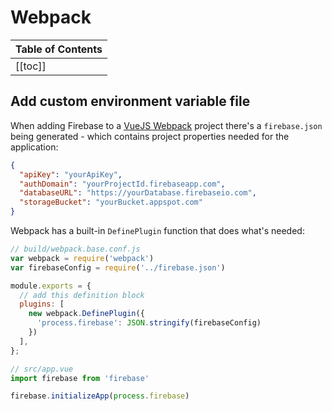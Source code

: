 # Webpack

| Table of Contents |
|:------------------|
| [[toc]] |

## Add custom environment variable file

When adding Firebase to a [VueJS Webpack](https://github.com/vuejs-templates/webpack) project there's a `firebase.json` being generated - which contains project properties needed for the application:

```json
{
  "apiKey": "yourApiKey",
  "authDomain": "yourProjectId.firebaseapp.com",
  "databaseURL": "https://yourDatabase.firebaseio.com",
  "storageBucket": "yourBucket.appspot.com"
}
```

Webpack has a built-in `DefinePlugin` function that does what's needed:

```js
// build/webpack.base.conf.js
var webpack = require('webpack')
var firebaseConfig = require('../firebase.json')

module.exports = {
  // add this definition block
  plugins: [
    new webpack.DefinePlugin({
      'process.firebase': JSON.stringify(firebaseConfig)
    })
  ],
};
```

```js
// src/app.vue
import firebase from 'firebase'

firebase.initializeApp(process.firebase)
```
